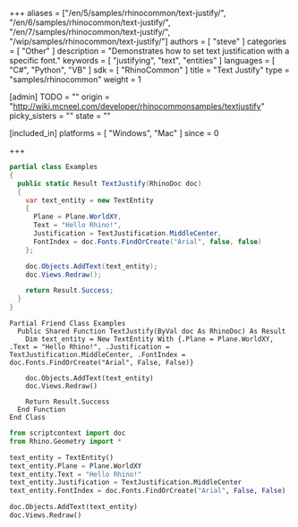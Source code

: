 +++
aliases = ["/en/5/samples/rhinocommon/text-justify/", "/en/6/samples/rhinocommon/text-justify/", "/en/7/samples/rhinocommon/text-justify/", "/wip/samples/rhinocommon/text-justify/"]
authors = [ "steve" ]
categories = [ "Other" ]
description = "Demonstrates how to set text justification with a specific font."
keywords = [ "justifying", "text", "entities" ]
languages = [ "C#", "Python", "VB" ]
sdk = [ "RhinoCommon" ]
title = "Text Justify"
type = "samples/rhinocommon"
weight = 1

[admin]
TODO = ""
origin = "http://wiki.mcneel.com/developer/rhinocommonsamples/textjustify"
picky_sisters = ""
state = ""

[included_in]
platforms = [ "Windows", "Mac" ]
since = 0

+++

<div class="codetab-content" id="cs">

```cs
partial class Examples
{
  public static Result TextJustify(RhinoDoc doc)
  {
    var text_entity = new TextEntity
    {
      Plane = Plane.WorldXY,
      Text = "Hello Rhino!",
      Justification = TextJustification.MiddleCenter,
      FontIndex = doc.Fonts.FindOrCreate("Arial", false, false)
    };

    doc.Objects.AddText(text_entity);
    doc.Views.Redraw();

    return Result.Success;
  }
}
```

</div>


<div class="codetab-content" id="vb">

```vbnet
Partial Friend Class Examples
  Public Shared Function TextJustify(ByVal doc As RhinoDoc) As Result
	Dim text_entity = New TextEntity With {.Plane = Plane.WorldXY, .Text = "Hello Rhino!", .Justification = TextJustification.MiddleCenter, .FontIndex = doc.Fonts.FindOrCreate("Arial", False, False)}

	doc.Objects.AddText(text_entity)
	doc.Views.Redraw()

	Return Result.Success
  End Function
End Class
```

</div>


<div class="codetab-content" id="py">

```python
from scriptcontext import doc
from Rhino.Geometry import *

text_entity = TextEntity()
text_entity.Plane = Plane.WorldXY
text_entity.Text = "Hello Rhino!"
text_entity.Justification = TextJustification.MiddleCenter
text_entity.FontIndex = doc.Fonts.FindOrCreate("Arial", False, False)

doc.Objects.AddText(text_entity)
doc.Views.Redraw()
```

</div>
